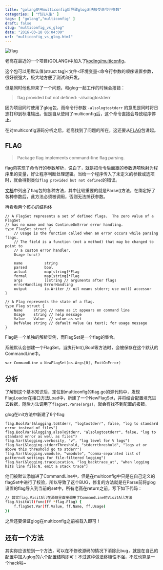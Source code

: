 ```yaml
---
title: "golang使用multiconfig后导致glog无法接受命令行参数"
categories: [ "代码人生" ]
tags: [ "golang","multiconfig" ]
draft: false
slug: "multiconfig_vs_glog"
date: "2016-03-18 06:04:00"
url: "multiconfig_vs_glog.html"
---
```


![flag][1]

老高在最近的一个项目(GOLANG)中加入了[koding/multiconfig][2]。

这个包可以用默认值(struct tag)<文件<环境变量<命令行参数的顺序设置参数，很好很强大，极大地方便了测试和开发。

但是同时他也带来了一个问题，和glog一起工作的时候会报错：


> flag provided but not defined: -alsologtostderr


<!--more-->


因为项目同时使用了glog包，而命令行参数 `-alsologtostderr` 的意思是同时将日志打印到标准输出。但是自从使用了multiconfig后，这个命令直接会导致程序停止。


在对multiconfig源码分析之后，老高找到了问题的所在，这还要从[FLAG][3]包讲起。


## FLAG

> Package flag implements command-line flag parsing.

flag包实现了命令行的参数解析，说白了，就是把命令后面跟的参数选项映射为程序里的变量，好让程序判断处理逻辑。当给一个程序传入了未定义的参数或选项时，就会得到类似`flag provided but not defined`的错误。

[文档][4]中列出了flag包的各种方法，其中比较重要的就是Parse()方法，在绑定好了各种参数后，此方法必须被调用，否则无法捕获参数。

再看看两个核心的结构体

```golang
// A FlagSet represents a set of defined flags.  The zero value of a FlagSet
// has no name and has ContinueOnError error handling.
type FlagSet struct {
    // Usage is the function called when an error occurs while parsing flags.
    // The field is a function (not a method) that may be changed to point to
    // a custom error handler.
    Usage func()

    name          string
    parsed        bool
    actual        map[string]*Flag
    formal        map[string]*Flag
    args          []string // arguments after flags
    errorHandling ErrorHandling
    output        io.Writer // nil means stderr; use out() accessor
}

// A Flag represents the state of a flag.
type Flag struct {
    Name     string // name as it appears on command line
    Usage    string // help message
    Value    Value  // value as set
    DefValue string // default value (as text); for usage message
}
```

Flag是一个单独的解析实例，而FlagSet是一个flag的集合。

系统默认会创建一个FlagSet，当执行Int(),Bool等方法时，会被保存在这个默认的CommandLine中。

```golang
var CommandLine = NewFlagSet(os.Args[0], ExitOnError)
```

## 分析

了解到这个基本知识后，定位到multiconfig的flag.go的源代码中，发现FlagLoader在接口方法Load中，新建了一个NewFlagSet，并将结合配置填充进去数据，随后方法调用了`flagSet.Parse(args)`，就会有找不到配置的报错。

glog在init方法中新建了6个flag

```
flag.BoolVar(&logging.toStderr, "logtostderr", false, "log to standard error instead of files")
flag.BoolVar(&logging.alsoToStderr, "alsologtostderr", false, "log to standard error as well as files")
flag.Var(&logging.verbosity, "v", "log level for V logs")
flag.Var(&logging.stderrThreshold, "stderrthreshold", "logs at or above this threshold go to stderr")
flag.Var(&logging.vmodule, "vmodule", "comma-separated list of pattern=N settings for file-filtered logging")
flag.Var(&logging.traceLocation, "log_backtrace_at", "when logging hits line file:N, emit a stack trace")
```

他们被默认添加进了CommandLine中，但是在multiconfig中只是在自己定义的flagSet中进行了校验，所以导致了这个BUG，修复的方法就是在Parse前将glog设置的flag导入到当前的set中，所有老高在return之前，写下如下代码：

```bash
// 其实flag.VisitAll在源码里直接调用了CommandLine的VisitAll方法
flag.VisitAll(func(ff *flag.Flag) {
    f.flagSet.Var(ff.Value, ff.Name, ff.Usage)
})
```

之后还要保证glog在multiconfig之前被载入即可！




## 还有一个方法

其实你应该想到一个方法，可以在不修改源码的情况下消除此bug，就是在自己的配置中加入glog的六个配置结构即可！不过这种做法移植性不强，不过也算是一个hack啦~


  [1]: https://blog.phpgao.com/usr/uploads/2016/03/506524902.png
  [2]: https://github.com/koding/multiconfig
  [3]: https://godoc.org/flag
  [4]: https://godoc.org/flag#pkg-index